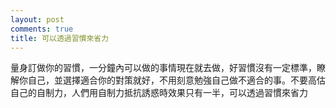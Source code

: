 ```yaml
---
layout: post
comments: true
title: 可以透過習慣來省力
---
```




量身訂做你的習慣，一分鐘內可以做的事情現在就去做，好習慣沒有一定標準，瞭解你自己，並選擇適合你的對策就好，不用刻意勉強自己做不適合的事。不要高估自己的自制力，人們用自制力抵抗誘惑時效果只有一半，可以透過習慣來省力

